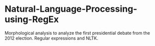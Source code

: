 # Natural-Language-Processing-using-RegEx
Morphological analysis to analyze the first presidential debate from the 2012 election.
Regular expressions and NLTK.
